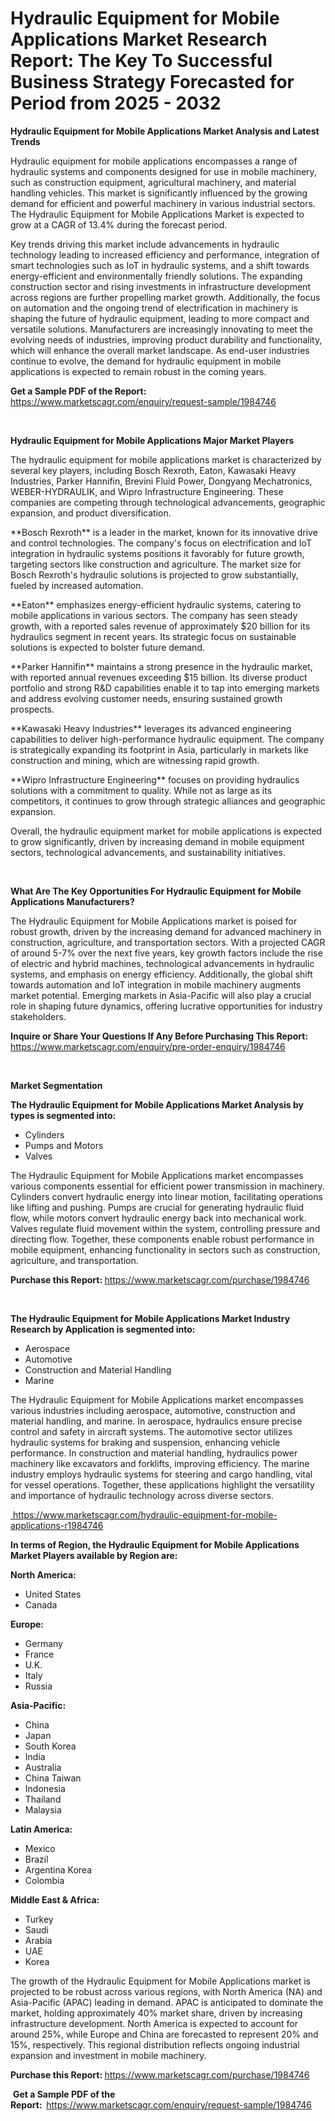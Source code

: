 <p><h1>Hydraulic Equipment for Mobile Applications Market Research Report: The Key To Successful Business Strategy Forecasted for Period from 2025 - 2032</h1></p><p><strong>Hydraulic Equipment for Mobile Applications Market Analysis and Latest Trends</strong></p>
<p><p>Hydraulic equipment for mobile applications encompasses a range of hydraulic systems and components designed for use in mobile machinery, such as construction equipment, agricultural machinery, and material handling vehicles. This market is significantly influenced by the growing demand for efficient and powerful machinery in various industrial sectors. The Hydraulic Equipment for Mobile Applications Market is expected to grow at a CAGR of 13.4% during the forecast period.</p><p>Key trends driving this market include advancements in hydraulic technology leading to increased efficiency and performance, integration of smart technologies such as IoT in hydraulic systems, and a shift towards energy-efficient and environmentally friendly solutions. The expanding construction sector and rising investments in infrastructure development across regions are further propelling market growth. Additionally, the focus on automation and the ongoing trend of electrification in machinery is shaping the future of hydraulic equipment, leading to more compact and versatile solutions. Manufacturers are increasingly innovating to meet the evolving needs of industries, improving product durability and functionality, which will enhance the overall market landscape. As end-user industries continue to evolve, the demand for hydraulic equipment in mobile applications is expected to remain robust in the coming years.</p></p>
<p><strong>Get a Sample PDF of the Report:&nbsp;</strong> <a href="https://www.marketscagr.com/enquiry/request-sample/1984746?utm_campaign=2453&utm_medium=2&utm_source=Github&utm_content=ia&utm_term=12042025&utm_id=hydraulic-equipment-for-mobile-applications">https://www.marketscagr.com/enquiry/request-sample/1984746</a></p>
<p>&nbsp;</p>
<p><strong>Hydraulic Equipment for Mobile Applications Major Market Players</strong></p>
<p><p>The hydraulic equipment for mobile applications market is characterized by several key players, including Bosch Rexroth, Eaton, Kawasaki Heavy Industries, Parker Hannifin, Brevini Fluid Power, Dongyang Mechatronics, WEBER-HYDRAULIK, and Wipro Infrastructure Engineering. These companies are competing through technological advancements, geographic expansion, and product diversification.</p><p>**Bosch Rexroth** is a leader in the market, known for its innovative drive and control technologies. The company's focus on electrification and IoT integration in hydraulic systems positions it favorably for future growth, targeting sectors like construction and agriculture. The market size for Bosch Rexroth's hydraulic solutions is projected to grow substantially, fueled by increased automation.</p><p>**Eaton** emphasizes energy-efficient hydraulic systems, catering to mobile applications in various sectors. The company has seen steady growth, with a reported sales revenue of approximately $20 billion for its hydraulics segment in recent years. Its strategic focus on sustainable solutions is expected to bolster future demand.</p><p>**Parker Hannifin** maintains a strong presence in the hydraulic market, with reported annual revenues exceeding $15 billion. Its diverse product portfolio and strong R&D capabilities enable it to tap into emerging markets and address evolving customer needs, ensuring sustained growth prospects.</p><p>**Kawasaki Heavy Industries** leverages its advanced engineering capabilities to deliver high-performance hydraulic equipment. The company is strategically expanding its footprint in Asia, particularly in markets like construction and mining, which are witnessing rapid growth.</p><p>**Wipro Infrastructure Engineering** focuses on providing hydraulics solutions with a commitment to quality. While not as large as its competitors, it continues to grow through strategic alliances and geographic expansion.</p><p>Overall, the hydraulic equipment market for mobile applications is expected to grow significantly, driven by increasing demand in mobile equipment sectors, technological advancements, and sustainability initiatives.</p></p>
<p>&nbsp;</p>
<p><strong>What Are The Key Opportunities For Hydraulic Equipment for Mobile Applications Manufacturers?</strong></p>
<p><p>The Hydraulic Equipment for Mobile Applications market is poised for robust growth, driven by the increasing demand for advanced machinery in construction, agriculture, and transportation sectors. With a projected CAGR of around 5-7% over the next five years, key growth factors include the rise of electric and hybrid machines, technological advancements in hydraulic systems, and emphasis on energy efficiency. Additionally, the global shift towards automation and IoT integration in mobile machinery augments market potential. Emerging markets in Asia-Pacific will also play a crucial role in shaping future dynamics, offering lucrative opportunities for industry stakeholders.</p></p>
<p><strong>Inquire or Share Your Questions If Any Before Purchasing This Report:</strong> <a href="https://www.marketscagr.com/enquiry/pre-order-enquiry/1984746?utm_campaign=2453&utm_medium=2&utm_source=Github&utm_content=ia&utm_term=12042025&utm_id=hydraulic-equipment-for-mobile-applications">https://www.marketscagr.com/enquiry/pre-order-enquiry/1984746</a></p>
<p>&nbsp;</p>
<p><strong>Market Segmentation</strong></p>
<p><strong>The Hydraulic Equipment for Mobile Applications Market Analysis by types is segmented into:</strong></p>
<p><ul><li>Cylinders</li><li>Pumps and Motors</li><li>Valves</li></ul></p>
<p><p>The Hydraulic Equipment for Mobile Applications market encompasses various components essential for efficient power transmission in machinery. Cylinders convert hydraulic energy into linear motion, facilitating operations like lifting and pushing. Pumps are crucial for generating hydraulic fluid flow, while motors convert hydraulic energy back into mechanical work. Valves regulate fluid movement within the system, controlling pressure and directing flow. Together, these components enable robust performance in mobile equipment, enhancing functionality in sectors such as construction, agriculture, and transportation.</p></p>
<p><strong>Purchase this Report:&nbsp;</strong><a href="https://www.marketscagr.com/purchase/1984746?utm_campaign=2453&utm_medium=2&utm_source=Github&utm_content=ia&utm_term=12042025&utm_id=hydraulic-equipment-for-mobile-applications">https://www.marketscagr.com/purchase/1984746</a></p>
<p>&nbsp;</p>
<p><strong>The Hydraulic Equipment for Mobile Applications Market Industry Research by Application is segmented into:</strong></p>
<p><ul><li>Aerospace</li><li>Automotive</li><li>Construction and Material Handling</li><li>Marine</li></ul></p>
<p><p>The Hydraulic Equipment for Mobile Applications market encompasses various industries including aerospace, automotive, construction and material handling, and marine. In aerospace, hydraulics ensure precise control and safety in aircraft systems. The automotive sector utilizes hydraulic systems for braking and suspension, enhancing vehicle performance. In construction and material handling, hydraulics power machinery like excavators and forklifts, improving efficiency. The marine industry employs hydraulic systems for steering and cargo handling, vital for vessel operations. Together, these applications highlight the versatility and importance of hydraulic technology across diverse sectors.</p></p>
<p><a href="https://www.marketscagr.com/hydraulic-equipment-for-mobile-applications-r1984746?utm_campaign=2453&utm_medium=2&utm_source=Github&utm_content=ia&utm_term=12042025&utm_id=hydraulic-equipment-for-mobile-applications">&nbsp;https://www.marketscagr.com/hydraulic-equipment-for-mobile-applications-r1984746</a></p>
<p><strong>In terms of Region, the Hydraulic Equipment for Mobile Applications Market Players available by Region are:</strong></p>
<p>
    <p> <strong> North America: </strong>
        <ul>
            <li>United States</li>
            <li>Canada</li>
        </ul>
        </p> 
    <p> <strong> Europe: </strong>
        <ul>
            <li>Germany</li>
            <li>France</li>
            <li>U.K.</li>
            <li>Italy</li>
            <li>Russia</li>
        </ul>
        </p> 
    <p> <strong> Asia-Pacific: </strong>
        <ul>
            <li>China</li>
            <li>Japan</li>
            <li>South Korea</li>
            <li>India</li>
            <li>Australia</li>
            <li>China Taiwan</li>
            <li>Indonesia</li>
            <li>Thailand</li>
            <li>Malaysia</li>
        </ul>
        </p> 
    <p> <strong> Latin America: </strong>
        <ul>
            <li>Mexico</li>
            <li>Brazil</li>
            <li>Argentina Korea</li>
            <li>Colombia</li>
        </ul>
        </p> 
    <p> <strong> Middle East & Africa: </strong>
        <ul>
            <li>Turkey</li>
            <li>Saudi</li>
            <li>Arabia</li>
            <li>UAE</li>
            <li>Korea</li>
        </ul>
    </p>
    </p>
<p><p>The growth of the Hydraulic Equipment for Mobile Applications market is projected to be robust across various regions, with North America (NA) and Asia-Pacific (APAC) leading in demand. APAC is anticipated to dominate the market, holding approximately 40% market share, driven by increasing infrastructure development. North America is expected to account for around 25%, while Europe and China are forecasted to represent 20% and 15%, respectively. This regional distribution reflects ongoing industrial expansion and investment in mobile machinery.</p></p>
<p><strong>Purchase this Report: </strong><a href="https://www.marketscagr.com/purchase/1984746?utm_campaign=2453&utm_medium=2&utm_source=Github&utm_content=ia&utm_term=12042025&utm_id=hydraulic-equipment-for-mobile-applications">https://www.marketscagr.com/purchase/1984746</a></p>
<p>&nbsp;<strong>Get a Sample PDF of the Report:&nbsp;&nbsp;</strong><a href="https://www.marketscagr.com/enquiry/request-sample/1984746?utm_campaign=2453&utm_medium=2&utm_source=Github&utm_content=ia&utm_term=12042025&utm_id=hydraulic-equipment-for-mobile-applications">https://www.marketscagr.com/enquiry/request-sample/1984746</a></p>
<p><strong></strong></p>
<p><p></p><p></p><p></p></p>